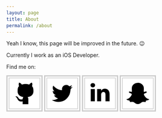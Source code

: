 ```yaml
---
layout: page
title: About
permalink: /about
---
```


Yeah I know, this page will be improved in the future. 😉

Currently I work as an iOS Developer.

Find me on:

[![github.com][logo_github]](https://github.com/albinekcom)
[![twitter.com][logo_twitter]](https://twitter.com/albinekcom)
[![linkedin.com][logo_linkedin]](https://www.linkedin.com/in/albin-sadowski-b8b644a9)
[![snapchat.com][logo_snapchat]](https://www.snapchat.com/add/albinekcom)

[logo_github]: assets/logo/github.svg "Github"
[logo_twitter]: assets/logo/twitter.svg "Twitter"
[logo_linkedin]: assets/logo/linkedin.svg "LinkedIn"
[logo_snapchat]: assets/logo/snapchat.svg "Snapchat"
